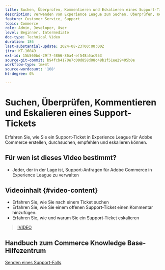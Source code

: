 ```yaml
---
title: Suchen, Überprüfen, Kommentieren und Eskalieren eines Support-Tickets
description: Verwenden von Experience League zum Suchen, Überprüfen, Kommentieren und Eskalieren eines Support-Tickets
feature: Customer Service, Support
topic: Commerce
role: Admin, Developer, User
level: Beginner, Intermediate
doc-type: Technical Video
duration: 186
last-substantial-update: 2024-08-23T00:00:00Z
jira: KT-16049
exl-id: 15b560bd-29f7-4866-86a4-ef548a5ac953
source-git-commit: b94fcb4170e7c00d858d08c48b1f51ee29405b0e
workflow-type: tm+mt
source-wordcount: '108'
ht-degree: 0%

---
```


# Suchen, Überprüfen, Kommentieren und Eskalieren eines Support-Tickets

Erfahren Sie, wie Sie ein Support-Ticket in Experience League für Adobe Commerce erstellen, durchsuchen, empfehlen und eskalieren können.

## Für wen ist dieses Video bestimmt?

* Jeder, der in der Lage ist, Support-Anfragen für Adobe Commerce in Experience League zu verwalten

## Videoinhalt {#video-content}

* Erfahren Sie, wie Sie nach einem Ticket suchen
* Erfahren Sie, wie Sie einem offenen Support-Ticket einen Kommentar hinzufügen.
* Erfahren Sie, wie und warum Sie ein Support-Ticket eskalieren

>[!VIDEO](https://video.tv.adobe.com/v/3445320?learn=on&captions=ger)

## Handbuch zum Commerce Knowledge Base-Hilfezentrum

[Senden eines Support-Falls](https://experienceleague.adobe.com/de/docs/commerce-knowledge-base/kb/help-center-guide/magento-help-center-user-guide#support-case)

